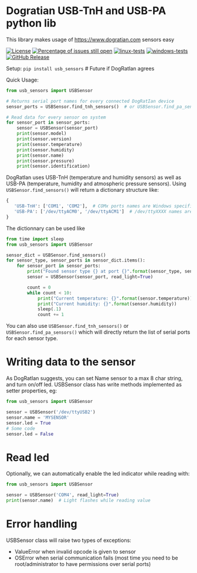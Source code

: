 # Dogratian USB-TnH and USB-PA python lib

This library makes usage of https://www.dogratian.com sensors easy

[![License](https://img.shields.io/badge/License-BSD%203--Clause-blue.svg)](https://opensource.org/licenses/BSD-3-Clause)
[![Percentage of issues still open](http://isitmaintained.com/badge/open/netinvent/usb_sensors.svg)](http://isitmaintained.com/project/netinvent/usb_sensors "Percentage of issues still open")
[![linux-tests](https://github.com/netinvent/usb_sensors/actions/workflows/linux.yaml/badge.svg)](https://github.com/netinvent/usb_sensors/actions/workflows/linux.yaml)
[![windows-tests](https://github.com/netinvent/usb_sensors/actions/workflows/windows.yaml/badge.svg)](https://github.com/netinvent/usb_sensors/actions/workflows/windows.yaml)
[![GitHub Release](https://img.shields.io/github/release/netinvent/usb_sensors.svg?label=Latest)](https://github.com/netinvent/usb_sensors/releases/latest)

Setup:
`pip install usb_sensors`  # Future if DogRatIan agrees 

Quick Usage:
```python
from usb_sensors import USBSensor

# Returns serial port names for every connected DogRatIan device
sensor_ports = USBSensor.find_tnh_sensors()  # or USBSensor.find_pa_sensors()

# Read data for every sensor on system
for sensor_port in sensor_ports:
    sensor = USBSensor(sensor_port)
    print(sensor.model)
    print(sensor.version)
    print(sensor.temperature)
    print(sensor.humidity)
    print(sensor.name)
    print(sensor.pressure)
    print(sensor.identification)
```

DogRatIan uses USB-TnH (temperature and humidity sensors) as well as USB-PA (temperature, humidity and atmospheric pressure sensors).
Using `USBSensor.find_sensors()` will return a dictionary structure like:
```python
{ 
   'USB-TnH': ['COM1', 'COM2'],  # COMx ports names are Windows specific
   'USB-PA': ['/dev/ttyACM0', '/dev/ttyACM1']  # /dev/ttyXXXX names are Linux specific
} 
```

The dictionnary can be used like
```python
from time import sleep
from usb_sensors import USBSensor

sensor_dict = USBSensor.find_sensors()
for sensor_type, sensor_ports in sensor_dict.items():
    for sensor_port in sensor_ports:
        print("Found sensor type {} at port {}".format(sensor_type, sensor_port))
        sensor = USBSensor(sensor_port, read_light=True)

        count = 0
        while count < 10:
            print("Current temperature: {}".format(sensor.temperature))
            print("Current humidity: {}".format(sensor.humidity))
            sleep(.1)
            count += 1

```
You can also use `USBSensor.find_tnh_sensors()` or `USBSensor.find_pa_sensors()` which will directly return the list of serial ports for each sensor type.

# Writing data to the sensor

As DogRatIan suggests, you can set Name sensor to a max 8 char string, and turn on/off led.
USBSensor class has write methods implemented as setter properties, eg:

```python
from usb_sensors import USBSensor

sensor = USBSensor('/dev/ttyUSB2')
sensor.name = 'MYSENSOR'
sensor.led = True
# Some code
sensor.led = False
```

# Read led
Optionally, we can automatically enable the led indicator while reading with:
```python
from usb_sensors import USBSensor

sensor = USBSensor('COM4', read_light=True)
print(sensor.name)  # Light flashes while reading value
```

# Error handling

USBSensor class will raise two types of exceptions:
- ValueError when invalid opcode is given to sensor
- OSError when serial communication fails (most time you need to be root/administrator to have permissions over serial ports)